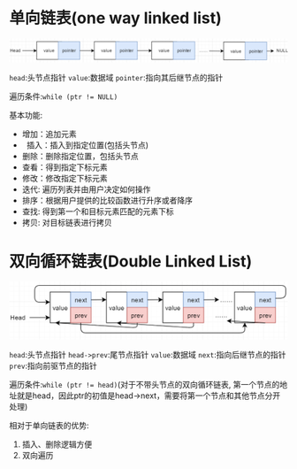 # 单向链表(one way linked list)

![](./pic/20180213105826.png)


`head`:头节点指针
`value`:数据域
`pointer`:指向其后继节点的指针

遍历条件:`while (ptr != NULL)`

基本功能:

*   增加：追加元素
*   插入：插入到指定位置(包括头节点)
*   删除：删除指定位置，包括头节点
*   查看：得到指定下标元素
*   修改：修改指定下标元素
*   迭代: 遍历列表并由用户决定如何操作
*   排序：根据用户提供的比较函数进行升序或者降序
*   查找: 得到第一个和目标元素匹配的元素下标
*   拷贝: 对目标链表进行拷贝

# 双向循环链表(Double Linked List)

![](./pic/20180213143700.png)


`head`:头节点指针
`head->prev`:尾节点指针
`value`:数据域
`next`:指向后继节点的指针
`prev`:指向前驱节点的指针

遍历条件:`while (ptr != head)`(对于不带头节点的双向循环链表, 第一个节点的地址就是head，因此ptr的初值是head->next，需要将第一个节点和其他节点分开处理)

相对于单向链表的优势:

1.  插入、删除逻辑方便
2.  双向遍历

